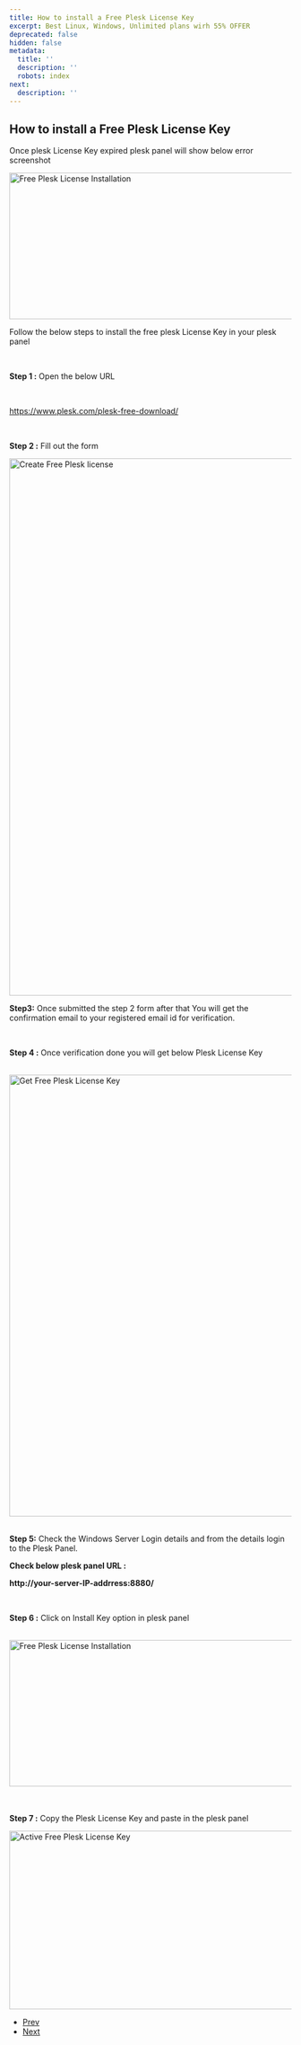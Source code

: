 ```yaml
---
title: How to install a Free Plesk License Key
excerpt: Best Linux, Windows, Unlimited plans wirh 55% OFFER
deprecated: false
hidden: false
metadata:
  title: ''
  description: ''
  robots: index
next:
  description: ''
---
```

<div class="page-header">
    <h2 itemprop="headline"> How to install a Free Plesk License Key </h2>
</div>
<dl class="article-info muted">
    <dt class="article-info-term"> </dt>
</dl>
<div itemprop="articleBody">
    <p>Once plesk License Key expired plesk panel will show below error screenshot</p> <img title="Easy Install Free Plesk License" src="https://image.hostingraja.in/images/articles/free-plesk-licenses/free-plesk-license-installation.webp" alt="Free Plesk License Installation" width="1676" height="261" /><br />
    <p><span style="font-weight: 400;">Follow the below steps to install the free plesk License Key in your plesk panel</span></p> <br />
    <p><b>Step 1 :</b><span style="font-weight: 400;"> Open the below URL </span></p> <br />
    <p><span style="font-weight: 400;"> </span><a href="https://www.plesk.com/plesk-free-download/"><span style="font-weight: 400;">https://www.plesk.com/plesk-free-download/</span></a></p> <br />
    <p><b>Step 2 :</b><span style="font-weight: 400;"> Fill out the form</span></p> <img title="Create Free Plesk license yourself" src="https://image.hostingraja.in/images/articles/free-plesk-licenses/create-free-plesk-license.webp" alt="Create Free Plesk license" width="1252" height="957" /><br />
    <p><b>Step3:</b><span style="font-weight: 400;"> Once submitted the step 2 form after that You will get the confirmation email to your registered email id for verification.</span></p> <br />
    <p><b>Step 4 :</b><span style="font-weight: 400;"> Once verification done you will get below Plesk License Key</span></p> <br /><img title="Get Free Plesk License Key" src="https://image.hostingraja.in/images/articles/free-plesk-licenses/get-free-plesk-license-key.webp" alt="Get Free Plesk License Key" width="682" height="787" /><br /><br />
    <p><b>Step 5:</b><span style="font-weight: 400;"> Check the Windows Server Login details and from the details login to the Plesk Panel.</span></p>
    <p><b>Check below plesk panel URL :</b></p>
    <p><b>http://your-server-IP-addrress:8880/</b></p> <br />
    <p><b>Step 6 :</b><span style="font-weight: 400;"> Click on Install Key option in plesk panel</span></p> <br /><img title="Easy Install Free Plesk License" src="https://image.hostingraja.in/images/articles/free-plesk-licenses/free-plesk-license-installation.webp" alt="Free Plesk License Installation" width="1676" height="261" /><br /><br /><br />
    <p><b>Step 7 :</b><span style="font-weight: 400;"> Copy the Plesk License Key and paste in the plesk panel </span></p> <img title="Active Free Plesk License Key" src="https://image.hostingraja.in/images/articles/free-plesk-licenses/activate-free-license-key-in-windows-server.webp" alt="Active Free Plesk License Key" width="522" height="318" />
</div>
<ul class="pager pagenav">
    <li class="previous"> <a class="hasTooltip" title="How to Install Free SSL on Plesk Control Panel" aria-label="Previous article: How to Install Free SSL on Plesk Control Panel" href="/docs/how-to-install-free-ssl-on-plesk-control-panel" rel="prev"> <span class="icon-chevron-left" aria-hidden="true"></span> <span aria-hidden="true">Prev</span> </a> </li>
    <li class="next"> <a class="hasTooltip" title="Cloud Office Startup Tutorial" aria-label="Next article: Cloud Office Startup Tutorial" href="/docs/cloud-office-startup-tutorial" rel="next"> <span aria-hidden="true">Next</span> <span class="icon-chevron-right" aria-hidden="true"></span> </a> </li>
</ul>